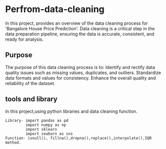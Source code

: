 # Perfrom-data-cleaning
In this project, provides an overview of the data cleaning process for 'Bangalore House Price Prediction'. Data cleaning is a critical step in the data preparation pipeline, ensuring the data is accurate, consistent, and ready for analysis.

## Purpose

The purpose of this data cleaning process is to:
Identify and rectify data quality issues such as missing values, duplicates, and outliers.
Standardize data formats and values for consistency.
Enhance the overall quality and reliability of the dataset.

##  tools and library
In this project,using python libraries and data cleaning function.

    Library- import pandas as pd
             import numpy as np
             import sklearn
             import seaborn as sns
    Function- isnull(), fillna(),dropna(),replace(),interpolate(),IQR method.

				

